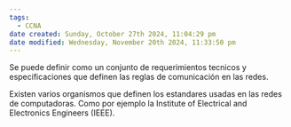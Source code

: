 ```yaml
---
tags:
  - CCNA
date created: Sunday, October 27th 2024, 11:04:29 pm
date modified: Wednesday, November 20th 2024, 11:33:50 pm
---
```

Se puede definir como un conjunto de requerimientos tecnicos y especificaciones que definen las reglas de comunicación en las redes. 

Existen varios organismos que definen los estandares usadas en las redes de computadoras. Como por ejemplo la Institute of Electrical and Electronics Engineers (IEEE). 